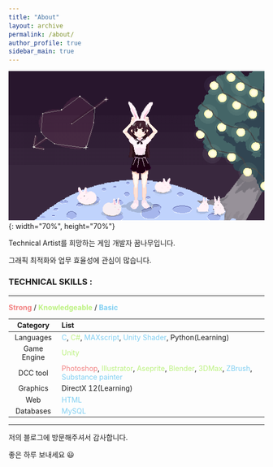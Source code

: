 ```yaml
---
title: "About"
layout: archive
permalink: /about/
author_profile: true
sidebar_main: true
---
```


![키1](/images/kinetic2.gif){: width="70%", height="70%"}

Technical Artist를 희망하는 게임 개발자 꿈나무입니다.

그래픽 최적화와 업무 효율성에 관심이 많습니다.





### TECHNICAL SKILLS :

--------------------------------------------------------------------------------------------------

<div style="text-align: left"><span style="color:#F28080"><b>Strong</b></span> / <span style="color:#BCF280"><b>Knowledgeable</b></span> / <span style="color:#80CFF2"><b>Basic</b></span> </div>

|  Category   | List                                                         |
| :---------: | :----------------------------------------------------------- |
|  Languages  | <span style="color:#80CFF2">C</span>, <span style="color:#BCF280">C#</span>, <span style="color:#80CFF2">MAXscript</span>, <span style="color:#80CFF2">Unity Shader</span>, Python(Learning) |
| Game Engine | <span style="color:#BCF280">Unity</span>                     |
|  DCC tool   | <span style="color:#F28080">Photoshop</span>, <span style="color:#BCF280">Illustrator</span>, <span style="color:#BCF280">Aseprite</span>, <span style="color:#BCF280">Blender</span>, <span style="color:#BCF280">3DMax</span>, <span style="color:#80CFF2">ZBrush</span>, <span style="color:#80CFF2">Substance painter</span> |
|  Graphics   | DirectX 12(Learning)                                         |
|     Web     | <span style="color:#80CFF2">HTML</span>                      |
|  Databases  | <span style="color:#80CFF2">MySQL</span>                     |





------------------------------------

저의 블로그에 방문해주셔서 감사합니다.

좋은 하루 보내세요 :smiley: